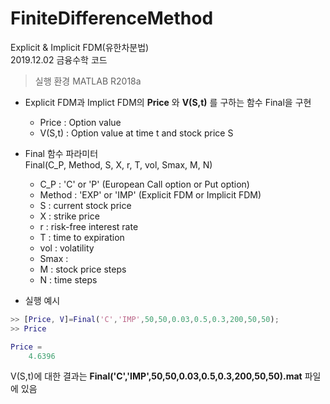 # FiniteDifferenceMethod
Explicit & Implicit FDM(유한차분법)  
2019.12.02 금융수학 코드  

> 실행 환경 MATLAB R2018a  

- Explicit FDM과 Implict FDM의 **Price** 와 **V(S,t)** 를 구하는 함수 Final을 구현
  - Price : Option value
  - V(S,t) : Option value at time t and stock price S

- Final 함수 파라미터  
  Final(C_P, Method, S, X, r, T, vol, Smax, M, N)
  - C_P : 'C' or 'P' (European Call option or Put option)
  - Method : 'EXP' or 'IMP' (Explicit FDM or Implicit FDM)
  - S : current stock price
  - X : strike price
  - r : risk-free interest rate
  - T : time to expiration
  - vol : volatility
  - Smax : 
  - M : stock price steps
  - N : time steps

- 실행 예시  

```matlab
>> [Price, V]=Final('C','IMP',50,50,0.03,0.5,0.3,200,50,50);
>> Price

Price =
    4.6396
```
V(S,t)에 대한 결과는 **Final('C','IMP',50,50,0.03,0.5,0.3,200,50,50).mat** 파일에 있음
